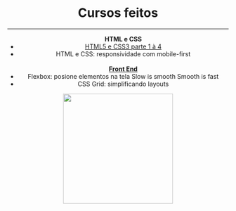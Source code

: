 <div align="center">
  <h1>Cursos feitos</h1>
  <hr>
  
  <ul>
  <strong>HTML e CSS</strong>
  <li><a href='https://github.com/MichellyNonatto/CursoAlura/tree/master/One%20Oracle%20Next%20Edition/Iniciante%20em%20Programação'>HTML5 e CSS3 parte 1 à 4</a></li>
  <li>HTML e CSS: responsividade com mobile-first</li>
  <br>
  <strong><a href="https://github.com/MichellyNonatto/CursoAlura/tree/master/One%20Oracle%20Next%20Edition/Front%20End/Flexbox">Front End</a></strong>
  <li>Flexbox: posione elementos na tela Slow is smooth Smooth is fast</li>
  <li>CSS Grid: simplificando layouts</li>
  </ul>
<img height="250em" src="https://www.oracle.com/a/ocom/img/vd03-next-education.jpg">
</div>
